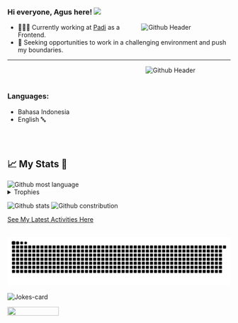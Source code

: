 <!-- ## Dynamic Quotes 📜:

[![Readme Quotes](https://quotes-github-readme.vercel.app/api?type=horizontal&theme=light)](https://github.com/piyushsuthar/github-readme-quotes) -->

<!-- <b> "Sleep😴 To Program Your Subconscious Space"</b> -->

### Hi everyone, Agus here! <img src="https://media.giphy.com/media/hvRJCLFzcasrR4ia7z/giphy.gif" width="25">

<img width="40%" align="right" alt="Github Header" src="Images/git-header.svg" />


- 👨🏻‍💻 Currently working at <a href="https://www.padiumkm.id/" target="_blank">Padi</a> as a Frontend.
- 🔭 Seeking opportunities to work in a challenging environment and push my boundaries.

---

<picture>
  <source media="(prefers-color-scheme: dark)" srcset="Images/coding_2.gif">
  <source media="(prefers-color-scheme: light)" srcset="/Images/coding.gif" />
  <img width="38%" align="right" alt="Github Header" src="Images/coding_2.gif" />
</picture>

<br><br>

<h3 align="left">Languages:</h3>

- Bahasa Indonesia
- English 🔤

<br>
<br>

## &#x1f4c8; My Stats 🎯
 
<!-- <h3 align="left">Profile Views: 🧐</h3>
  
![Profile views](https://gpvc.arturio.dev/guswawan) -->

<picture>
  <source media="(prefers-color-scheme: dark)" srcset="https://github-readme-stats.vercel.app/api/top-langs/?username=guswawan&theme=chartreuse-dark">
  <source media="(prefers-color-scheme: light)" srcset="https://github-readme-stats.vercel.app/api/top-langs/?username=guswawan&theme=default" />
  <img alt="Github most language" src="https://github-readme-stats.vercel.app/api/top-langs/?username=guswawan&theme=chartreuse-dark" />
</picture>
  
<details><summary>Trophies</summary>
<p align="left">
<img width=900 src="https://github-profile-trophy.vercel.app/?username=guswawan&column=7&theme=gruvbox&no-frame=true"/>
</details>


<p align="left">
 <picture>
  	<source media="(prefers-color-scheme: dark)" srcset="https://github-readme-stats.vercel.app/api?username=guswawan&show_icons=true&theme=chartreuse-dark&count_private=true&include_all_commits=true">
   	<source media="(prefers-color-scheme: light)" srcset="https://github-readme-stats.vercel.app/api?username=guswawan&show_icons=true&theme=default&count_private=true&include_all_commits=false" />
   	<img width="48%" alt="Github stats" src="https://github-readme-stats.vercel.app/api?username=guswawan&show_icons=true&theme=chartreuse-dark&count_private=true&include_all_commits=false" />
 </picture>

 
 <picture>
    <source media="(prefers-color-scheme: dark)" srcset="https://github-readme-streak-stats.herokuapp.com/?user=guswawan&theme=chartreuse-dark">
    <source media="(prefers-color-scheme: light)" srcset="https://github-readme-streak-stats.herokuapp.com/?user=guswawan&theme=default" />
    <img width="48%" alt="Github constribution" src="https://github-readme-streak-stats.herokuapp.com/?user=guswawan&theme=chartreuse-dark" />
 </picture>
</p>

<a href="https://gitstalk.netlify.app/guswawan/" target="_blank"> See My Latest Activities Here</a>

<br />

<div align="center">
  <picture>
    <source media="(prefers-color-scheme: dark)" srcset="https://raw.githubusercontent.com/guswawan/guswawan/output/github-snake-dark.svg">
    <source media="(prefers-color-scheme: light)" srcset="https://raw.githubusercontent.com/guswawan/guswawan/output/github-snake.svg">
    <img alt="snake-animation" src="https://raw.githubusercontent.com/guswawan/guswawan/output/github-snake.svg"> 
  </picture>
</div>

<p>
  <picture width="48%">
    <source media="(prefers-color-scheme: dark)" srcset="https://readme-jokes.vercel.app/api">
    <source media="(prefers-color-scheme: light)" srcset="https://readme-jokes.vercel.app/api?theme=vue" />
    <img alt="Jokes-card" src="https://readme-jokes.vercel.app/api" />
  </picture>
  
  <img width="48%" height="1%" src="https://media.giphy.com/media/O51MQ3DduOcGW6ofR3/giphy.gif" width="200" height="200" frameBorder="0" class="giphy-embed" allowFullScreen></img>
<br/>
</p>
